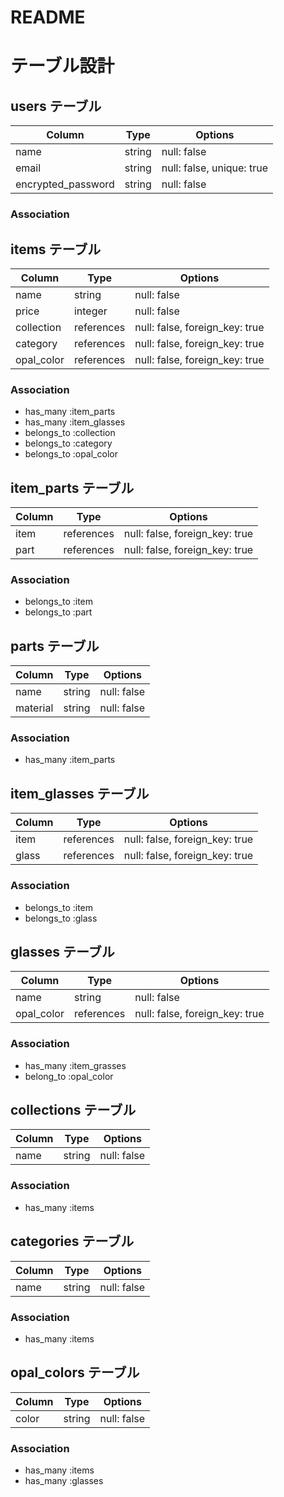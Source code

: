 # README

# テーブル設計

## users テーブル

| Column             | Type     | Options                   |
| ------------------ | -------- | ------------------------- |
| name               | string   | null: false               |
| email              | string   | null: false, unique: true |
| encrypted_password | string   | null: false               |

### Association


## items テーブル

| Column          | Type       | Options                        |
| --------------- | ---------- | ------------------------------ |
| name            | string     | null: false                    |
| price           | integer    | null: false                    |
| collection      | references | null: false, foreign_key: true |
| category        | references | null: false, foreign_key: true |
| opal_color      | references | null: false, foreign_key: true |

### Association

- has_many :item_parts
- has_many :item_glasses
- belongs_to :collection
- belongs_to :category
- belongs_to :opal_color


## item_parts テーブル

| Column | Type       | Options                        |
| ------ | ---------- | ------------------------------ |
| item   | references | null: false, foreign_key: true |
| part   | references | null: false, foreign_key: true |

### Association

- belongs_to :item
- belongs_to :part


## parts テーブル

| Column   | Type       | Options     |
| -------- | ---------- | ----------- |
| name     | string     | null: false |
| material | string     | null: false |

### Association

- has_many :item_parts


## item_glasses テーブル

| Column  | Type       | Options                        |
| ------- | ---------- | ------------------------------ |
| item    | references | null: false, foreign_key: true |
| glass   | references | null: false, foreign_key: true |

### Association

- belongs_to :item
- belongs_to :glass


## glasses テーブル

| Column        | Type       | Options                        |
| ------------- | ---------- | ------------------------------ |
| name          | string     | null: false                    |
| opal_color    | references | null: false, foreign_key: true |

### Association

- has_many :item_grasses
- belong_to :opal_color 


## collections テーブル

| Column        | Type       | Options     |
| ------------- | ---------- | ----------- |
| name          | string     | null: false |

### Association

- has_many :items


## categories テーブル

| Column        | Type       | Options     |
| ------------- | ---------- | ----------- |
| name          | string     | null: false |

### Association

- has_many :items


## opal_colors テーブル

| Column        | Type       | Options     |
| ------------- | ---------- | ----------- |
| color         | string     | null: false |

### Association

- has_many :items
- has_many :glasses